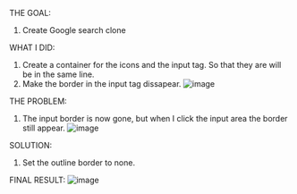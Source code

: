 THE GOAL:
1. Create Google search clone

WHAT I DID:
1. Create a container for the icons and the input tag. So that they are will be in the same line.
2. Make the border in the input tag dissapear.
![image](https://github.com/wahyu-nugroho-adji/google-search-clone/assets/135510326/5072fcf7-1e1f-462a-8902-8314cc5d4f6a)

THE PROBLEM:
1. The input border is now gone, but when I click the input area the border still appear.
![image](https://github.com/wahyu-nugroho-adji/google-search-clone/assets/135510326/85ea0504-0258-4cb8-a8e9-05230f28437d)


SOLUTION:
1. Set the outline border to none.

FINAL RESULT:
![image](https://github.com/wahyu-nugroho-adji/google-search-clone/assets/135510326/120f1997-311a-4e80-a7f2-055cda5a863c)
